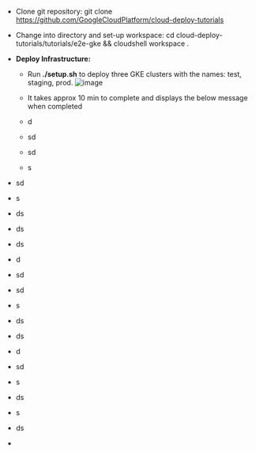 - Clone git repository: git clone https://github.com/GoogleCloudPlatform/cloud-deploy-tutorials
  
- Change into directory and set-up workspace: cd cloud-deploy-tutorials/tutorials/e2e-gke && cloudshell workspace .
  
- **Deploy Infrastructure:**
  - Run **./setup.sh** to deploy three GKE clusters with the names: test, staging, prod.
![image](https://github.com/Ajit1279/GCP_Learning/assets/81754034/d62fcac3-c9b5-4f22-8584-10faa8668dec)

  - It takes approx 10 min to complete and displays the below message when completed

  - d
  - sd
  - sd
  - s   
- sd
- s
- ds
- ds
- ds
- d
- sd
- sd
- s
- ds
- ds
- d
- sd
- s
- ds
- s
- ds
- 
